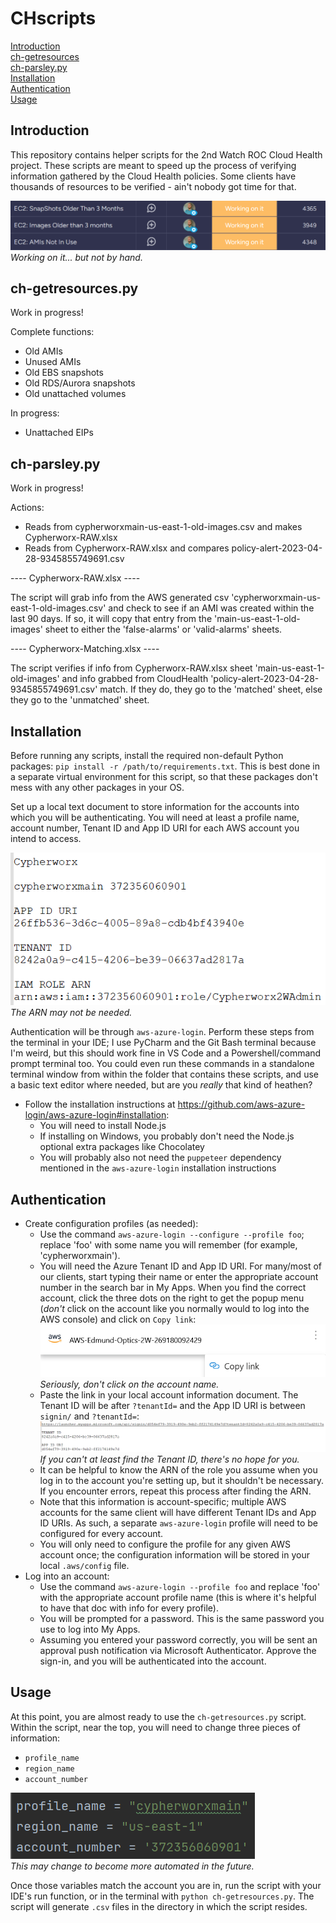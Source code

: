
# CHscripts

[Introduction](#introduction)<br>
[ch-getresources](#ch-getresources.py)<br>
[ch-parsley.py](#ch-parsley.py)<br>
[Installation](#installation)<br>
[Authentication](#authentication)<br>
[Usage](#usage)

## Introduction

This repository contains helper scripts for the 2nd Watch ROC Cloud Health project. These scripts are meant to speed up the process of verifying information gathered by the Cloud Health policies. Some clients have thousands of resources to be verified - ain't nobody got time for that.

![img.png](src/img_4.png)<br>
_Working on it... but not by hand._

## ch-getresources.py
Work in progress!

Complete functions:
- Old AMIs
- Unused AMIs
- Old EBS snapshots
- Old RDS/Aurora snapshots
- Old unattached volumes

In progress:
- Unattached EIPs

## ch-parsley.py
Work in progress!

Actions:
- Reads from cypherworxmain-us-east-1-old-images.csv and makes Cypherworx-RAW.xlsx
- Reads from Cypherworx-RAW.xlsx and compares policy-alert-2023-04-28-9345855749691.csv

---- Cypherworx-RAW.xlsx ----

The script will grab info from the AWS generated csv 'cypherworxmain-us-east-1-old-images.csv' and check to see if an AMI was created within the last 90 days. If so, it will copy that entry from the 'main-us-east-1-old-images' sheet to either the 'false-alarms' or 'valid-alarms' sheets.

---- Cypherworx-Matching.xlsx ----

The script verifies if info from Cypherworx-RAW.xlsx sheet 'main-us-east-1-old-images' and info grabbed from CloudHealth 'policy-alert-2023-04-28-9345855749691.csv' match. If they do, they go to the 'matched' sheet, else they go to the 'unmatched' sheet.

## Installation

Before running any scripts, install the required non-default Python packages: `pip install -r /path/to/requirements.txt`. This is best done in a separate virtual environment for this script, so that these packages don't mess with any other packages in your OS.

Set up a local text document to store information for the accounts into which you will be authenticating. You will need at least a profile name, account number, Tenant ID and App ID URI for each AWS account you intend to access.

![img_2.png](src/img_2.png)<br>
_The ARN may not be needed._

Authentication will be through `aws-azure-login`. Perform these steps from the terminal in your IDE; I use PyCharm and the Git Bash terminal because I'm weird, but this should work fine in VS Code and a Powershell/command prompt terminal too. You could even run these commands in a standalone terminal window from within the folder that contains these scripts, and use a basic text editor where needed, but are you _really_ that kind of heathen? 

- Follow the installation instructions at https://github.com/aws-azure-login/aws-azure-login#installation:
  - You will need to install Node.js
  - If installing on Windows, you probably don't need the Node.js optional extra packages like Chocolatey
  - You will probably also not need the `puppeteer` dependency mentioned in the `aws-azure-login` installation instructions

## Authentication 

- Create configuration profiles (as needed):
  - Use the command `aws-azure-login --configure --profile foo`; replace 'foo' with some name you will remember (for example, 'cypherworxmain').
  - You will need the Azure Tenant ID and App ID URI. For many/most of our clients, start typing their name or enter the appropriate account number in the search bar in My Apps. When you find the correct account, click the three dots on the right to get the popup menu (_don't_ click on the account like you normally would to log into the AWS console) and click on `Copy link`:
    ![img.png](src/img.png)
    _Seriously, don't click on the account name._  
  - Paste the link in your local account information document. The Tenant ID will be after `?tenantId=` and the App ID URI is between `signin/` and `?tenantId=`:
    ![img_1.png](src/img_1.png)
    _If you can't at least find the Tenant ID, there's no hope for you._
  - It can be helpful to know the ARN of the role you assume when you log in to the account you're setting up, but it shouldn't be necessary. If you encounter errors, repeat this process after finding the ARN.
  - Note that this information is account-specific; multiple AWS accounts for the same client will have different Tenant IDs and App ID URIs. As such, a separate `aws-azure-login` profile will need to be configured for every account.
  - You will only need to configure the profile for any given AWS account once; the configuration information will be stored in your local `.aws/config` file.
- Log into an account:
  - Use the command `aws-azure-login --profile foo` and replace 'foo' with the appropriate account profile name (this is where it's helpful to have that doc with info for every profile).
  - You will be prompted for a password. This is the same password you use to log into My Apps.
  - Assuming you entered your password correctly, you will be sent an approval push notification via Microsoft Authenticator. Approve the sign-in, and you will be authenticated into the account.

## Usage

At this point, you are almost ready to use the `ch-getresources.py` script. Within the script, near the top, you will need to change three pieces of information:
- `profile_name`
- `region_name`
- `account_number`

![img_3.png](src/img_3.png)<br>
_This may change to become more automated in the future._

Once those variables match the account you are in, run the script with your IDE's run function, or in the terminal with `python ch-getresources.py`. The script will generate `.csv` files in the directory in which the script resides.
